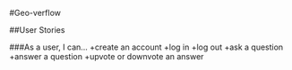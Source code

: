 #Geo-verflow

##User Stories

###As a user, I can...
+create an account
+log in
+log out
+ask a question
+answer a question
+upvote or downvote an answer